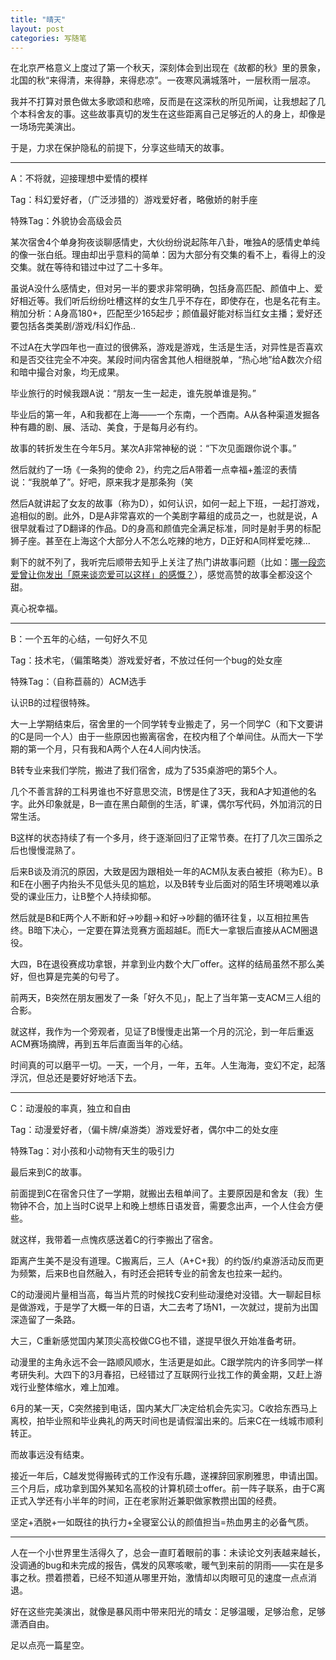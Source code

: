 ```yaml
---
title: "晴天"
layout: post
categories: 写随笔
---
```


在北京严格意义上度过了第一个秋天，深刻体会到出现在《故都的秋》里的景象，北国的秋“来得清，来得静，来得悲凉”。一夜寒风满城落叶，一层秋雨一层凉。

<!-- more -->

我并不打算对景色做太多歌颂和悲啼，反而是在这深秋的所见所闻，让我想起了几个本科舍友的事。这些故事真切的发生在这些距离自己足够近的人的身上，却像是一场场完美演出。

于是，力求在保护隐私的前提下，分享这些晴天的故事。

---

A：不将就，迎接理想中爱情的模样

Tag：科幻爱好者，（广泛涉猎的）游戏爱好者，略傲娇的射手座

特殊Tag：外貌协会高级会员

某次宿舍4个单身狗夜谈聊感情史，大伙纷纷说起陈年八卦，唯独A的感情史单纯的像一张白纸。理由却出乎意料的简单：因为大部分有交集的看不上，看得上的没交集。就在等待和错过中过了二十多年。

虽说A没什么感情史，但对另一半的要求非常明确，包括身高匹配、颜值中上、爱好相近等。我们听后纷纷吐槽这样的女生几乎不存在，即使存在，也是名花有主。稍加分析：A身高180+，匹配至少165起步；颜值最好能对标当红女主播；爱好还要包括各类美剧/游戏/科幻作品..

不过A在大学四年也一直过的很佛系，游戏是游戏，生活是生活，对异性是否喜欢和是否交往完全不冲突。某段时间内宿舍其他人相继脱单，“热心地”给A数次介绍和暗中撮合对象，均无成果。

毕业旅行的时候我跟A说：“朋友一生一起走，谁先脱单谁是狗。”

毕业后的第一年，A和我都在上海——一个东南，一个西南。A从各种渠道发掘各种有趣的剧、展、活动、美食，于是每月必有约。

故事的转折发生在今年5月。某次A非常神秘的说：“下次见面跟你说个事。”

然后就约了一场《一条狗的使命 2》，约完之后A带着一点幸福+羞涩的表情说：“我脱单了”。好吧，原来我才是那条狗（笑

然后A就讲起了女友的故事（称为D），如何认识，如何一起上下班，一起打游戏，追相似的剧。此外，D是A非常喜欢的一个美剧字幕组的成员之一，也就是说，A很早就看过了D翻译的作品。D的身高和颜值完全满足标准，同时是射手男的标配狮子座。甚至在上海这个大部分人不怎么吃辣的地方，D正好和A同样爱吃辣...

剩下的就不列了，我听完后顺带去知乎上关注了热门讲故事问题（比如：[哪一段恋爱曾让你发出「原来谈恋爱可以这样」的感慨？](https://www.zhihu.com/question/63396314)），感觉高赞的故事全都没这个甜。

真心祝幸福。

---

B：一个五年的心结，一句好久不见

Tag：技术宅，（偏策略类）游戏爱好者，不放过任何一个bug的处女座

特殊Tag：（自称苣蒻的）ACM选手

认识B的过程很特殊。

大一上学期结束后，宿舍里的一个同学转专业搬走了，另一个同学C（和下文要讲的C是同一个人）由于一些原因也搬离宿舍，在校内租了个单间住。从而大一下学期的第一个月，只有我和A两个人在4人间内快活。

B转专业来我们学院，搬进了我们宿舍，成为了535桌游吧的第5个人。

几个不善言辞的工科男谁也不好意思交流，B愣是住了3天，我和A才知道他的名字。此外印象就是，B一直在黑白颠倒的生活，旷课，偶尔写代码，外加消沉的日常生活。

B这样的状态持续了有一个多月，终于逐渐回归了正常节奏。在打了几次三国杀之后也慢慢混熟了。

后来B谈及消沉的原因，大致是因为跟相处一年的ACM队友表白被拒（称为E）。B和E在小圈子内抬头不见低头见的尴尬，以及B转专业后面对的陌生环境喝难以承受的课业压力，让B整个人持续抑郁。

然后就是B和E两个人不断和好->吵翻->和好->吵翻的循环往复，以互相拉黑告终。B暗下决心，一定要在算法竞赛方面超越E。而E大一拿银后直接从ACM圈退役。

大四，B在退役赛成功拿银，并拿到业内数个大厂offer。这样的结局虽然不那么美好，但也算是完美的句号了。

前两天，B突然在朋友圈发了一条「好久不见」，配上了当年第一支ACM三人组的合影。

就这样，我作为一个旁观者，见证了B慢慢走出第一个月的沉沦，到一年后重返ACM赛场摘牌，再到五年后直面当年的心结。

时间真的可以磨平一切。一天，一个月，一年，五年。人生海海，变幻不定，起落浮沉，但总还是要好好地活下去。

---

C：动漫般的率真，独立和自由

Tag：动漫爱好者，（偏卡牌/桌游类）游戏爱好者，偶尔中二的处女座

特殊Tag：对小孩和小动物有天生的吸引力

最后来到C的故事。

前面提到C在宿舍只住了一学期，就搬出去租单间了。主要原因是和舍友（我）生物钟不合，加上当时C说早上和晚上想练日语发音，需要念出声，一个人住会方便些。

就这样，我带着一点愧疚感送着C的行李搬出了宿舍。

距离产生美不是没有道理。C搬离后，三人（A+C+我）的约饭/约桌游活动反而更为频繁，后来B也自然融入，有时还会把转专业的前舍友也拉来一起约。

C的动漫阅片量相当高，每当片荒的时候找C安利些动漫绝对没错。大一聊起目标是做游戏，于是学了大概一年的日语，大二去考了场N1，一次就过，提前为出国深造留了一条路。

大三，C重新感觉国内某顶尖高校做CG也不错，遂提早很久开始准备考研。

动漫里的主角永远不会一路顺风顺水，生活更是如此。C跟学院内的许多同学一样考研失利。大四下的3月春招，已经错过了互联网行业找工作的黄金期，又赶上游戏行业整体缩水，难上加难。

6月的某一天，C突然接到电话，国内某大厂决定给机会先实习。C收拾东西马上离校，拍毕业照和毕业典礼的两天时间也是请假溜出来的。后来C在一线城市顺利转正。

而故事远没有结束。

接近一年后，C越发觉得搬砖式的工作没有乐趣，遂裸辞回家刷雅思，申请出国。三个月后，成功拿到国外某知名高校的计算机硕士offer。前一阵子联系，由于C离正式入学还有小半年的时间，正在老家附近兼职做家教攒出国的经费。

坚定+洒脱+一如既往的执行力+全寝室公认的颜值担当=热血男主的必备气质。

---

人在一个小世界里生活得久了，总会一直盯着眼前的事：未读论文列表越来越长，没调通的bug和未完成的报告，偶发的风寒咳嗽，暖气到来前的阴雨——实在是多事之秋。攒着攒着，已经不知道从哪里开始，激情却以肉眼可见的速度一点点消退。

好在这些完美演出，就像是暴风雨中带来阳光的晴女：足够温暖，足够治愈，足够潇洒自由。

足以点亮一篇星空。